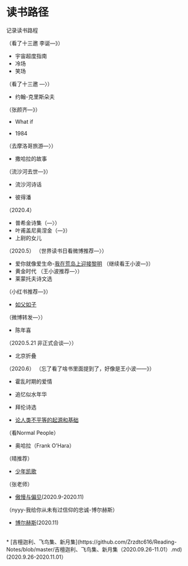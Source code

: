 # 读书路径
记录读书路程

（看了十三邀 李诞—》）
* 宇宙超度指南
* 冷场
* 笑场

（看了十三邀 —〉）
* 约翰-克里斯朵夫

（张颜齐—》）
* What if

* 1984

（去摩洛哥旅游—〉）
* 撒哈拉的故事

（流沙河去世—》）
* 流沙河诗话

* 彼得潘

（2020.4）
* 普希金诗集（—〉）
* 叶甫盖尼奥涅金（—》）
* 上尉的女儿

（2020.5）
（世界读书日看微博推荐—〉）
* 爱你就像爱生命-[我在荒岛上迎接黎明](https://github.com/Zrzdtc616/Reading-Notes/blob/master/爱你就像爱生命-我在荒岛上迎接黎明（2020.5）.md)
（继续看王小波—》）
* 黄金时代
（王小波推荐—〉）
* 莱蒙托夫诗文选

（小红书推荐—》）
* [如父如子](https://github.com/Zrzdtc616/Reading-Notes/blob/master/如父如子（2020.5.10-5.12）.md)

（微博转发—〉）
* 陈年喜

（2020.5.21 非正式会谈—〉）
* 北京折叠

（2020.6）
（忘了看了啥书里面提到了，好像是王小波——》）
* 霍乱时期的爱情
* 追忆似水年华

* 拜伦诗选
* [论人类不平等的起源和基础](https://github.com/Zrzdtc616/Reading-Notes/blob/master/论人类不平等的起源和基础（2020.6）.md)

（看Normal People）
* 奥哈拉（Frank O'Hara）

（晴推荐）
* [少年凯歌](https://github.com/Zrzdtc616/Reading-Notes/blob/master/少年凯歌（2020.6.21-6.26）.md)  

（张老师）  
* [傲慢与偏见](https://github.com/Zrzdtc616/Reading-Notes/blob/master/傲慢与偏见（2020.9.28）.md)(2020.9-2020.11)  

（nyyy-我给你从未有过信仰的忠诚-博尔赫斯）
* [博尔赫斯](https://github.com/Zrzdtc616/Reading-Notes/blob/master/博尔赫斯（2020.11.23）.md)(2020.11)
<br/>
* [吉檀迦利、飞鸟集、新月集](https://github.com/Zrzdtc616/Reading-Notes/blob/master/吉檀迦利、飞鸟集、新月集（2020.09.26-11.01）.md)(2020.9.26-2020.11.01）

